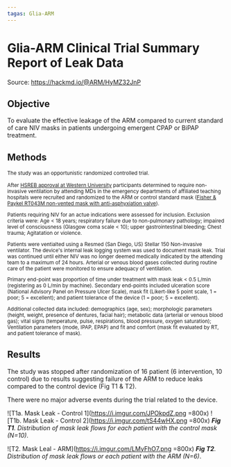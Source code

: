 ```yaml
---
tagas: Glia-ARM
---
```

# Glia-ARM Clinical Trial Summary Report of Leak Data

Source: https://hackmd.io/@ARM/HyMZ32JnP

## Objective
To evaluate the effective leakage of the ARM compared to current standard of care NIV masks in patients undergoing emergent CPAP or BiPAP treatment.

## Methods
<small>The study was an opportunistic randomized controlled trial.

After [HSREB approval at Western University](https://github.com/GliaX/Aerosol-Reducing-Mask/blob/master/ethics_application/2020-04-27%20Ethics%20Approval.pdf) participants determined to require non-invasive ventilation by attending MDs in the emergency departments of affiliated teaching hospitals were recruited and randomized to the ARM or control standard mask ([Fisher & Paykel RT043M non-vented mask with anti-asphyxiation valve](https://www.fphcare.com/en-ca/hospital/adult-respiratory/noninvasive-ventilation/rt043/)).

Patients requiring NIV for an actue indications were assessed for inclusion. Exclusion criteria were: Age $\lt$ 18 years; respiratory failure due to non-pulmonary pathology; impaired level of consciousness (Glasgow coma scale $\lt$ 10); upper gastrointestinal bleeding; Chest trauma; Agitatation or violence.

Patients were ventialted using a Resmed (San Diego, US) Stellar 150 Non-invasive ventilator. The device's internal leak logging system was used to document mask leak. Trial was continued until either NIV was no longer deemed medically indicated by the attending team to a maximum of 24 hours. Arterial or venous blood gases collected during routine care of the patient were monitored to ensure adequacy of ventilation.

Primary end-point was proportion of time under treatment with mask leak $\lt$ 0.5 L/min (registering as 0 L/min by machine). Secondary end-points included ulceration score (National Advisory Panel on Pressure Ulcer Scale), mask fit (Likert-like 5 point scale, 1 = poor; 5 = excellent); and patient tolerance of the device (1 = poor; 5 = excellent).

Additional collected data included: demographics (age, sex); morphologic parameters (height, weight, presence of dentures, facial hair); metabolic data (arterial or venous blood gas); vital signs (temperature, pulse, respirations, blood pressure, oxygen saturation); Ventilation parameters (mode, IPAP, EPAP) and fit and comfort (mask fit evaluated by RT, and patient tolerance of mask).

</small>

## Results
The study was stopped after randomization of 16 patient (6 intervention, 10 control) due to results suggesting failure of the ARM to reduce leaks compared to the control device (Fig T1 & T2).

There were no major adverse events during the trial related to the device. 

![T1a. Mask Leak - Control 1](https://i.imgur.com/JPOkpdZ.png =800x)
![T1b. Mask Leak - Control 2](https://i.imgur.com/tS44wHX.png =800x)
***Fig T1**. Distribution of mask leak flows for each patient with the control mask (N=10)*.

![T2. Mask Leal - ARM](https://i.imgur.com/LMyFhO7.png =800x)
***Fig T2**. Distribution of mask leak flows or each patient with the ARM (N=6)*.

